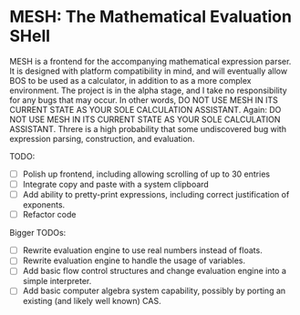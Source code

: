 MESH: The Mathematical Evaluation SHell
=======================================

MESH is a frontend for the accompanying mathematical expression parser.
It is designed with platform compatibility in mind, and will eventually allow BOS to be used as a calculator, in addition to as a more complex environment. The project is in the alpha stage, and I take no responsibility for any bugs that may occur.
In other words, DO NOT USE MESH IN ITS CURRENT STATE AS YOUR SOLE CALCULATION ASSISTANT. Again: DO NOT USE MESH IN ITS CURRENT STATE AS YOUR SOLE CALCULATION ASSISTANT. Threre is a high probability that some undiscovered bug with expression parsing, construction, and evaluation.

TODO:
 - [ ] Polish up frontend, including allowing scrolling of up to 30 entries
 - [ ] Integrate copy and paste with a system clipboard
 - [ ] Add ability to pretty-print expressions, including correct justification of exponents.
 - [ ] Refactor code

Bigger TODOs:
 - [ ] Rewrite evaluation engine to use real numbers instead of floats.
 - [ ] Rewrite evaluation engine to handle the usage of variables.
 - [ ] Add basic flow control structures and change evaluation engine into a simple interpreter.
 - [ ] Add basic computer algebra system capability, possibly by porting an existing (and likely well known) CAS.
